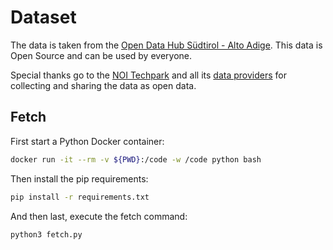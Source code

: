 Dataset
=======

The data is taken from the [Open Data Hub Südtirol - Alto Adige](https://opendatahub.bz.it). This data is Open Source and can be used by everyone.

Special thanks go to the [NOI Techpark](https://noi.bz.it) and all its [data providers](https://opendatahub.readthedocs.io/en/latest/datasets.html) for collecting and sharing the data as open data.

## Fetch

First start a Python Docker container:

```bash
docker run -it --rm -v ${PWD}:/code -w /code python bash
```

Then install the pip requirements:

```bash
pip install -r requirements.txt
```

And then last, execute the fetch command:

```bash
python3 fetch.py
```
